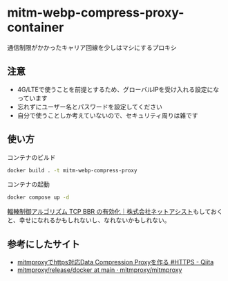 # mitm-webp-compress-proxy-container

通信制限がかかったキャリア回線を少しはマシにするプロキシ

## 注意

* 4G/LTEで使うことを前提とするため、グローバルIPを受け入れる設定になっています
* 忘れずにユーザー名とパスワードを設定してください
* 自分で使うことしか考えていないので、セキュリティ周りは雑です

## 使い方

コンテナのビルド
```bash
docker build . -t mitm-webp-compress-proxy
```

コンテナの起動
```bash
docker compose up -d
```

[輻輳制御アルゴリズム TCP BBR の有効化｜株式会社ネットアシスト](https://www.netassist.ne.jp/techblog/13739/)もしておくと、幸せになれるかもしれないし、なれないかもしれない。

## 参考にしたサイト

  * [mitmproxyでhttps対応Data Compression Proxyを作る #HTTPS - Qiita](https://qiita.com/tongari0/items/ffa3297630547c3bb712)
  * [mitmproxy/release/docker at main · mitmproxy/mitmproxy](https://github.com/mitmproxy/mitmproxy/tree/main/release/docker)
